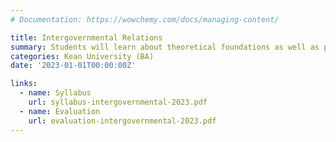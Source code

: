 ```yaml
---
# Documentation: https://wowchemy.com/docs/managing-content/

title: Intergovernmental Relations
summary: Students will learn about theoretical foundations as well as policy and administrative issues associated with inter-governmental relations. This course covers the historical background of American federalism, empirical cases in intergovernmental cooperation and conflicts, public policymaking and implementation in intergovernmental relations, fiscal relations between government bodies, multi-faceted challenges in intergovernmental relations, comparative framework, and future prospects of intergovernmental relations.
categories: Kean University (BA)
date: '2023-01-01T00:00:00Z'

links:
  - name: Syllabus
    url: syllabus-intergovernmental-2023.pdf
  - name: Evaluation
    url: evaluation-intergovernmental-2023.pdf
---
```

